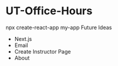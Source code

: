 # UT-Office-Hours
npx create-react-app my-app
Future Ideas
 - Next.js
 - Email
 - Create Instructor Page
 - About